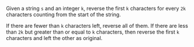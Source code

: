 Given a string `s` and an integer `k`, reverse the first `k` characters for every `2k` characters counting from the start of the string.

If there are fewer than `k` characters left, reverse all of them. If there are less than `2k` but greater than or equal to `k` characters, then reverse the first `k` characters and left the other as original.